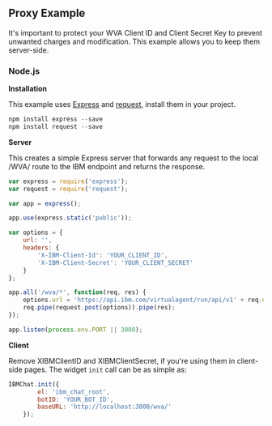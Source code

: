 ## Proxy Example

It's important to protect your WVA Client ID and Client Secret Key to prevent unwanted charges and modification.  This example allows you to keep them server-side.

### Node.js

**Installation**

This example uses [Express](http://expressjs.com/) and [request](https://github.com/request/request), install them in your project.

```js
npm install express --save
npm install request --save
```
**Server**

This creates a simple Express server that forwards any request to the local /WVA/ route to the IBM endpoint and returns the response.

```js
var express = require('express');
var request = require('request');

var app = express();

app.use(express.static('public'));

var options = {
    url: '',
    headers: {
        'X-IBM-Client-Id': 'YOUR_CLIENT_ID',
        'X-IBM-Client-Secret': 'YOUR_CLIENT_SECRET'
    }
};

app.all('/wva/*', function(req, res) {
    options.url = 'https://api.ibm.com/virtualagent/run/api/v1' + req.url.replace('/wva', '');
    req.pipe(request.post(options)).pipe(res);
});

app.listen(process.env.PORT || 3000);
```
**Client**

Remove XIBMClientID and XIBMClientSecret, if you're using them in client-side pages.  The widget <code>init</code> call can be as simple as:

```js
IBMChat.init({
        el: 'ibm_chat_root',
        botID: 'YOUR_BOT_ID',
        baseURL: 'http://localhost:3000/wva/'
    });
```
